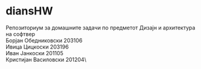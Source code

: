 # diansHW
Репозиториум за домашните задачи по предметот Дизајн и архитектура на софтвер\
Борјан Обедниковски 203106\
Ивица Цицкоски 203196\
Иван Јанкоски 201105\
Кристијан Василовски 201204\

